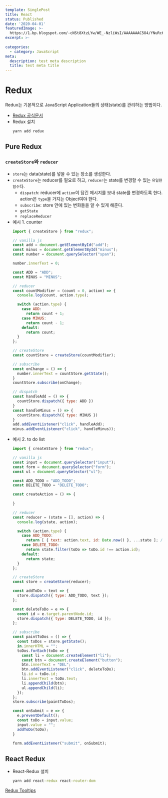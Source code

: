 ```yaml
---
template: SinglePost
title: React
status: Published
date: '2020-04-01'
featuredImage: >-
  https://1.bp.blogspot.com/-cNSt8XtzLYw/WE_-NzliWsI/AAAAAAAC5O4/YNuRc6DGl_sUgMTsM3SDp2jEeU63BbEnACLcB/s1600/logo-578x270.png
excerpt: >-
  
categories:
  - category: JavaScript
meta:
  description: test meta description
  title: test meta title
---
```



# Redux

Redux는 기본적으로 JavaScript Application들의 상태(state)를 관리하는 방법이다.

- [Redux 공식문서](https://redux.js.org/)
- Redux 설치
  ```cmd
  yarn add redux
  ```

## Pure Redux

### `createStore`와 `reducer`

- `store`는 data(state)를 넣을 수 있는 장소를 생성한다.
- `createStore`는 reducer를 필요로 하고, `reducer`는 state를 변경할 수 있는 `유일한 함수`다.
  - `dispatch`: reducer에 `action`이 담긴 메시지를 보내 state를 변경하도록 한다. action은 `type`을 가지는 Object여야 한다. 
  - `subscribe`: store 안에 있는 변화들을 알 수 있게 해준다.
  - `getState`
  - `replaceReducer`
- 예시 1. counter
  ```javascript
  import { createStore } from "redux";

  // vanilla js
  const add = document.getElementById("add");
  const minus = document.getElementById("minus");
  const number = document.querySelector("span");

  number.innerText = 0;

  const ADD = "ADD";
  const MINUS = "MINUS";

  // reducer
  const countModifier = (count = 0, action) => {
    console.log(count, action.type);

    switch (action.type) {
      case ADD:
        return count + 1;
      case MINUS:
        return count - 1;
      default:
        return count;
    }
  };

  // createStore
  const countStore = createStore(countModifier);

  // subscribe
  const onChange = () => {
    number.innerText = countStore.getState();
  }
  countStore.subscribe(onChange);

  // dispatch
  const handleAdd = () => {
    countStore.dispatch({ type: ADD })
  }
  const handleMinus = () => {
    countStore.dispatch({ type: MINUS })
  }
  add.addEventListener("click", handleAdd);
  minus.addEventListener("click", handleMinus));
  ```
- 예시 2. to do list
  ```javascript
  import { createStore } from "redux";

  // vanilla js
  const input = document.querySelector("input");
  const form = document.querySelector("form");
  const ul = document.querySelector("ul");

  const ADD_TODO = "ADD_TODO";
  const DELETE_TODO = "DELETE_TODO";

  const createAction = () => {
    
  }

  // reducer
  const reducer = (state = [], action) => {
    console.log(state, action);

    switch (action.type) {
      case ADD_TODO:
        return [ { text: action.text, id: Date.now() }, ...state ]; // mutate 방식(push)은 사용 불가. 새로운 array를 생성하여 return 해야 한다.
      case DELETE_TODO:
        return state.filter(toDo => toDo.id !== action.id);
      default:
        return state;
    }
  };

  // createStore
  const store = createStore(reducer);

  const addToDo = text => {
    store.dispatch({ type: ADD_TODO, text });
  };

  const deleteToDo = e => {
    const id = e.target.parentNode.id;
    store.dispatch({ type: DELETE_TODO, id });
  };

  // subscribe
  const paintToDos = () => {
    const toDos = store.getState();
    in.innerHTML = "";
    toDos.forEach(toDo => {
      const li = document.createElement("li");
      const btn = document.createElement("button");
      btn.innerText = "DEL";
      btn.addEventListener("click", deleteToDo);
      li.id = toDo.id;
      li.innerText = toDo.text;
      li.appendChild(btn);
      ul.appendChild(li);
    });
  };
  store.subscribe(paintToDos);

  const onSubmit = e => {
    e.preventDefault();
    const toDo = input.value;
    input.value = "";
    addToDo(toDo);
  }

  form.addEventListener("submit", onSubmit);
  ```

## React Redux

- React-Redux 설치
  ```cmd
  yarn add react-redux react-router-dom
  ```



















[Redux Tooltips](https://redux-toolkit.js.org/tutorials/overview)